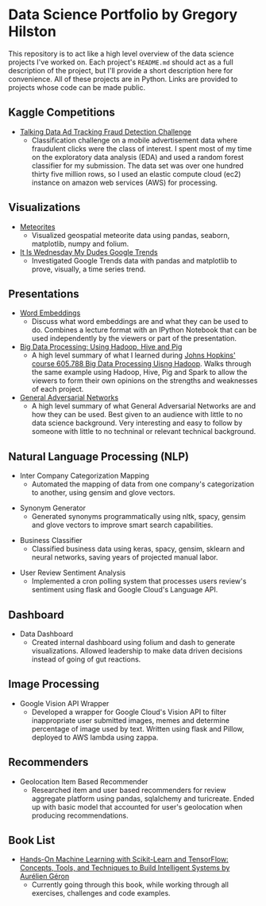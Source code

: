 # Data Science Portfolio by Gregory Hilston

This repository is to act like a high level overview of the data science projects I've worked on. Each project's `README.md` should act as a full description of the project, but I'll provide a short description here for convenience. All of these projects are in Python. Links are provided to projects whose code can be made public.

## Kaggle Competitions

- [Talking Data Ad Tracking Fraud Detection Challenge](https://github.com/GregHilston/kaggle-talking-data-ad-tracking-fraud-detection-challenge)
  - Classification challenge on a mobile advertisement data where fraudulent clicks were the class of interest. I spent most of my time on the exploratory data analysis (EDA) and used a random forest classifier for my submission. The data set was over one hundred thirty five million rows, so I used an elastic compute cloud (ec2) instance on amazon web services (AWS) for processing.

## Visualizations

- [Meteorites](https://github.com/GregHilston/meteorites)
  - Visualized geospatial meteorite data using pandas, seaborn, matplotlib, numpy and folium.
- [It Is Wednesday My Dudes Google Trends](https://github.com/GregHilston/It-Is-Wednesday-My-Dudes-Google-Trends)
  - Investigated Google Trends data with pandas and matplotlib to prove, visually, a time series trend.

## Presentations

- [Word Embeddings](https://github.com/GregHilston/word_embeddings_presentation)
  - Discuss what word embeddings are and what they can be used to do. Combines a lecture format with an IPython Notebook that can be used independently by the viewers or part of the presentation.
- [Big Data Processing: Using Hadoop, Hive and Pig](https://drive.google.com/open?id=13CXGWy9SMo22tm938tRZvdPaIWbfcdSR)
  - A high level summary of what I learned during [Johns Hopkins' course 605.788 Big Data Processing Uisng Hadoop](https://ep.jhu.edu/programs-and-courses/605.788-big-data-processing-using-hadoop). Walks through the same example using Hadoop, Hive, Pig and Spark to allow the viewers to form their own opinions on the strengths and weaknesses of each project.
- [General Adversarial Networks](https://drive.google.com/open?id=1IPM8F2ArYy6ZDnD970HGRfsrirDozufn)
  - A high level summary of what General Adversarial Networks are and how they can be used. Best given to an audience with little to no data science background. Very interesting and easy to follow by someone with little to no techninal or relevant technical background.

## Natural Language Processing (NLP)

[comment]: # (ds_advice_local_categories)
- Inter Company Categorization Mapping
  - Automated the mapping of data from one company's categorization to another, using gensim and glove vectors.

[comment]: # (ds_synonym_generator)
- Synonym Generator
  - Generated synonyms programmatically using nltk, spacy, gensim and glove vectors to improve smart search capabilities.

[comment]: # (ds_trl_other_businesses_categorizer)
- Business Classifier
  - Classified business data using keras, spacy, gensim, sklearn and neural networks, saving years of projected manual labor.

[comment]: # (ds_sentiment)
- User Review Sentiment Analysis
  - Implemented a cron polling system that processes users review's sentiment using flask and Google Cloud's Language API.

## Dashboard

[comment]: # (% ds_trl_dashboard, ds_us_cities)
- Data Dashboard
  - Created internal dashboard using folium and dash to generate visualizations. Allowed leadership to make data driven decisions instead of going of gut reactions.

## Image Processing

[comment]: # (% ds_google_cloud_vision)
- Google Vision API Wrapper
  - Developed a wrapper for Google Cloud's Vision API to filter inappropriate user submitted images, memes and determine percentage of image used by text. Written using flask and Pillow, deployed to AWS lambda using zappa.

## Recommenders

[comment]: # (% ds_trl_recommender)
- Geolocation Item Based Recommender
  - Researched item and user based recommenders for review aggregate platform using pandas, sqlalchemy and turicreate. Ended up with basic model that accounted for user's geolocation when producing recommendations.

## Book List
- [Hands-On Machine Learning with Scikit-Learn and TensorFlow: Concepts, Tools, and Techniques to Build Intelligent Systems by Aurélien Géron](https://www.amazon.com/Hands-Machine-Learning-Scikit-Learn-TensorFlow/dp/1491962291)
  - Currently going through this book, while working through all exercises, challenges and code examples.

[comment]: # (needed internally ds_adwords, ds_reports, ds_reporter)